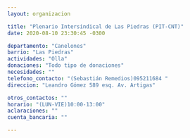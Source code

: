 ```yaml
---
layout: organizacion

title: "Plenario Intersindical de Las Piedras (PIT-CNT)"
date: 2020-08-10 23:30:45 -0300

departamento: "Canelones"
barrio: "Las Piedras"
actividades: "Olla"
donaciones: "Todo tipo de donaciones"
necesidades: ""
telefono_contacto: "(Sebastián Remedios)095211684 "
direccion: "Leandro Gómez 589 esq. Av. Artigas"

otros_contactos: ""
horario: "(LUN-VIE)10:00-13:00"
aclaraciones: ""
cuenta_bancaria: ""

---
```

